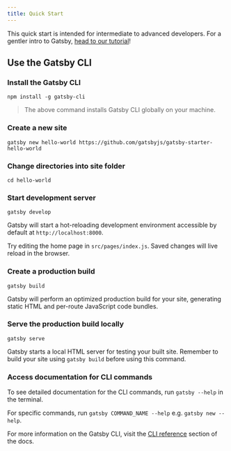 ```yaml
---
title: Quick Start
---
```


This quick start is intended for intermediate to advanced developers. For a gentler intro to Gatsby, [head to our tutorial](/tutorial/)!

## Use the Gatsby CLI

<EggheadEmbed
  lessonLink="https://egghead.io/lessons/gatsby-quick-start-with-gatsby-from-the-command-line-5bf2403a"
  lessonTitle="Quick Start with Gatsby: Create, Develop, and Build Gatsby Sites From the Command Line"
/>

### Install the Gatsby CLI

```shell
npm install -g gatsby-cli
```

> The above command installs Gatsby CLI globally on your machine.

### Create a new site

```shell
gatsby new hello-world https://github.com/gatsbyjs/gatsby-starter-hello-world
```

### Change directories into site folder

```shell
cd hello-world
```

### Start development server

```shell
gatsby develop
```

Gatsby will start a hot-reloading development environment accessible by default at `http://localhost:8000`.

Try editing the home page in `src/pages/index.js`. Saved changes will live reload in the browser.

### Create a production build

```shell
gatsby build
```

Gatsby will perform an optimized production build for your site, generating static HTML and per-route JavaScript code bundles.

### Serve the production build locally

```shell
gatsby serve
```

Gatsby starts a local HTML server for testing your built site. Remember to build your site using `gatsby build` before using this command.

### Access documentation for CLI commands

To see detailed documentation for the CLI commands, run `gatsby --help` in the terminal.

For specific commands, run `gatsby COMMAND_NAME --help` e.g. `gatsby new --help`.

For more information on the Gatsby CLI, visit the [CLI reference](/docs/gatsby-cli/) section of the docs.

